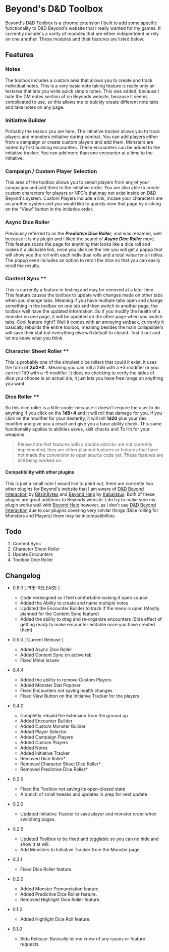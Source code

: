 # Beyond's D&D Toolbox

Beyond's D&D Toolbox is a chrome extension I built to add some specific functionality to D&D Beyond's website that I really wanted for my games. It currently include's a varity of modules that are either indepentdent or rely on one another. These modules and their features are listed below.


## Features

### Notes
The toolbox includes a custom area that allows you to create and track individual notes. This is a very basic note taking feature is really only an textarea that lets you write quick simple notes. This was added, because I hate the DM notes section of on Beyonds website, because it seems complicated to use, so this allows me to quickly create different note tabs and take notes on any page.

### Initiative Builder
Probably the reason you are here, The initiative tracker allows you to track players and monsters initiative during combat. You can add players either from a campaign or create custom players and add them. Monsters are added by first building encounters. These encounters can be added to the initiative tracker. You can add more than one encounter at a time to the initiative.

### Campaign / Custom Player Selection
This area of the toolbox allows you to select players from any of your campaigns and add them to the initiative order. You are also able to create custom characters for players or NPC's that may not exist inside on D&D Beyond's system. Custom Players include a link, incase your characters are on another system and you would like to quickly view that page by clicking on the "View" button in the initiative order.

### Async Dice Roller
Previously referred to as the ***Predictive Dice Roller***, and was renamed, well because it is my plugin and I liked the sound of ***Async Dice Roller*** more. This feature scans the page for anything that looks like a dice roll and makes it a clickable link, once you click on the link you will get a popup that will show you the roll with each individual rolls and a total value for all rolles. The popup even includes an option to reroll the dice so that you can easily reroll the results.

### Content Sync **
This is currently a feature in testing and may be removed at a later time. This feature causes the toolbox to update with changes made on other tabs when you change tabs. Meaning if you have multiple tabs open and change something in the toolbox on one tab and then switch to another page, the toolbox well have the updated information. So if you modify the health of a monster on one page, it will be updated on the other page when you switch tabs. Cool feature right? Well it comes with an annoying setback, currently it basically rebuilds the entire toolbox, meaning besides the main collapsible's will save their stat but everything else will default to closed. Test it out and let me know what you think.

### Character Sheet Roller **
This is probably one of the simplest dice rollers that could it exist. it uses the form of **XdX+X** . Meaning you can roll a 2d6 with a +3 modifier or you can roll 1d9 with a -5 modifier. It does no checking to verify the sides of dice you choose is an actual die, it just lets you have free range on anything you want.

### Dice Roller **
So this dice roller is a little cooler because it doesn't require the user to do anything if you click on the **1d8+4** and it will roll that damage for you. If you click on the modifier for your dexterity, it will roll **1d20** plus your dex modifier and give you a result and give you a base ability check. This same functionality applies to abilities saves, skill checks and To Hit for your weapons.

> Please note that features with a double astricks are not currently implemented, they are either planned features or features that have not made the conversion to open source code yet. These features are still being worked on.

#### Compatibility with other plugins
This is just a small note I would like to point out, there are currently two other plugins for Beyond's website that I am aware of [D&D Beyond Interaction](https://chrome.google.com/webstore/detail/dd-beyond-interaction/bjldjglkgldigknoeebkiflgmcckikpf?hl=en) by [BitsInBytes](https://www.dndbeyond.com/forums/d-d-beyond-general/general-discussion/7320-d-d-beyond-interaction-chrome-extension) and [Beyond Help](https://chrome.google.com/webstore/detail/beyond-help/aojmegjchfjmkgmihimpplblfalnpdop?hl=en) by [Kabalistus](https://www.dndbeyond.com/forums/d-d-beyond-general/general-discussion/8477-beyond-help-chrome-extension). Both of these plugins are great additions to Beyonds website. I do try to make sure my plugin works well with [Beyond Help](https://chrome.google.com/webstore/detail/beyond-help/aojmegjchfjmkgmihimpplblfalnpdop?hl=en) however, as I don't use [D&D Beyond Interaction](https://chrome.google.com/webstore/detail/dd-beyond-interaction/bjldjglkgldigknoeebkiflgmcckikpf?hl=en) due to our plugins covering very similar things (Dice rolling for Monsters and Players) there may be incompatibilties.

## Todo

 1. Content Sync
 2. Character Sheet Roller
 3. Update Encounters
 4. Toolbox Dice Roller

## Changelog

 - 0.6.0 [ PRE-RELEASE ]
	 - Code redesigned so I feel comfortable making it open source
	 - Added the Ability to create and name multiple notes
	 - Updated the Encounter Builder to track if the menu is open (Mostly planned for the Content Sync feature)
	 - Added the ability to drag and re-organize encounters (Side effect of getting ready to make encounter editable once you have created them)

 - 0.5.0 [ Current Release ]
	 - Added Async Dice Roller
	 - Added Content Sync on active tab
	 - Fixed Minor issues

 - 0.4.4
	 - Added the ability to remove Custom Players
	 - Added Monster Stat Popover
	 - Fixed Encounters not saving health changes
	 - Fixed View Button on the Initiative Tracker for the players

 - 0.4.0
	 - Completly rebuild the extension from the ground up
	 - Added Encounter Builder
	 - Added Custom Monster Builder
	 - Added Player Selector
	 - Added Campaign Players
	 - Added Custom Players
	 - Added Notes
	 - Added Initiative Tracker
	 - Removed Dice Roller*
	 - Removed Character Sheet Dice Roller*
	 - Removed Predictive Dice Roller*

 - 0.3.5
	 - Fixed the Toolbox not saving its open-closed state
	 - A bunch of small tweaks and updates in prep for next update

 - 0.3.0
	 - Updated Initiative Tracker to save player and monster order when switching pages.

 - 0.2.5
	 - Updated Toolbox to be fixed and togglable so you can no hide and show it at will.
	 - Add Monsters to Initiative Tracker from the Monster page.

 - 0.2.1
	 - Fixed Dice Roller feature.

 - 0.2.0
	 - Added Monster Pronunciation feature.
	 - Added Predictive Dice Roller feature.
	 - Removed Highlight Dice Roller feature.

 - 0.1.2
	 - Added Highlight Dice Roll feature.

 - 0.1.0
   - Beta Release: Basically let me know of any issues or feature requests.
